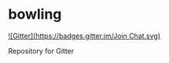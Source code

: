 bowling
=======
[![Gitter](https://badges.gitter.im/Join Chat.svg)](https://gitter.im/Kyuden/bowling?utm_source=badge&utm_medium=badge&utm_campaign=pr-badge&utm_content=badge)

Repository  for Gitter 
